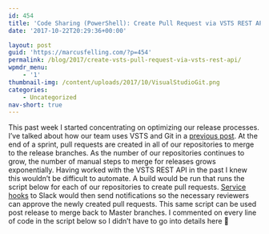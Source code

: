 ```yaml
---
id: 454
title: 'Code Sharing (PowerShell): Create Pull Request via VSTS REST API'
date: '2017-10-22T20:29:36+00:00'

layout: post
guid: 'https://marcusfelling.com/?p=454'
permalink: /blog/2017/create-vsts-pull-request-via-vsts-rest-api/
wpmdr_menu:
    - '1'
thumbnail-img: /content/uploads/2017/10/VisualStudioGit.png
categories:
    - Uncategorized
nav-short: true
---
```



This past week I started concentrating on optimizing our release processes. I’ve talked about how our team uses VSTS and Git in a [previous post](https://marcusfelling.com/blog/2017/gitflow-visual-studio-team-services/). At the end of a sprint, pull requests are created in all of our repositories to merge to the release branches. As the number of our repositories continues to grow, the number of manual steps to merge for releases grows exponentially. Having worked with the VSTS REST API in the past I knew this wouldn’t be difficult to automate. A build would be run that runs the script below for each of our repositories to create pull requests. [Service hooks](https://docs.microsoft.com/en-us/vsts/service-hooks/overview) to Slack would then send notifications so the necessary reviewers can approve the newly created pull requests. This same script can be used post release to merge back to Master branches. I commented on every line of code in the script below so I didn’t have to go into details here 🙂

<script src="https://gist.github.com/MarcusFelling/6f4b05470d49d3afa422a4bc3f2a8f0a.js"></script>